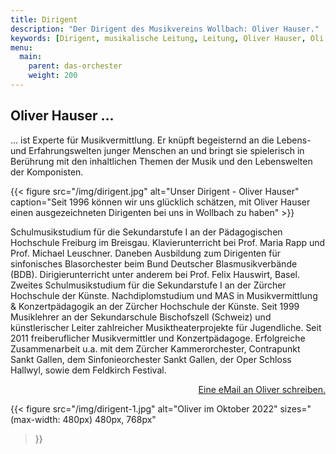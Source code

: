 ```yaml
---
title: Dirigent
description: "Der Dirigent des Musikvereins Wollbach: Oliver Hauser."
keywords: [Dirigent, musikalische Leitung, Leitung, Oliver Hauser, Oli Hauser]
menu:
  main:
    parent: das-orchester
    weight: 200
---
```


## Oliver Hauser ...

... ist Experte für Musikvermittlung. Er knüpft begeisternd an die Lebens-
und Erfahrungswelten junger Menschen an und bringt sie spielerisch in
Berührung mit den inhaltlichen Themen der Musik und den Lebenswelten der
Komponisten.

{{< figure src="/img/dirigent.jpg"
           alt="Unser Dirigent - Oliver Hauser"
           caption="Seit 1996 können wir uns glücklich schätzen, mit Oliver Hauser einen ausgezeichneten Dirigenten bei uns in Wollbach zu haben" >}}

Schulmusikstudium für die Sekundarstufe I an der Pädagogischen Hochschule
Freiburg im Breisgau. Klavierunterricht bei Prof. Maria Rapp und Prof.
Michael Leuschner. Daneben Ausbildung zum Dirigenten für sinfonisches
Blasorchester beim Bund Deutscher Blasmusikverbände (BDB).
Dirigierunterricht unter anderem bei Prof. Felix Hauswirt, Basel. Zweites
Schulmusikstudium für die Sekundarstufe I an der Zürcher Hochschule der
Künste. Nachdiplomstudium und MAS in Musikvermittlung &amp;
Konzertpädagogik an der Zürcher Hochschule der Künste. Seit 1999
Musiklehrer an der Sekundarschule Bischofszell (Schweiz) und
künstlerischer Leiter zahlreicher Musiktheaterprojekte für Jugendliche.
Seit 2011 freiberuflicher Musikvermittler und Konzertpädagoge. Erfolgreiche
Zusammenarbeit u.a. mit dem Zürcher Kammerorchester, Contrapunkt Sankt
Gallen, dem Sinfonieorchester Sankt Gallen, der Oper Schloss Hallwyl, sowie
dem Feldkirch Festival.

<p style="text-align: right;">
  <a href="mailto:oliver.hauser@mv-wollbach.de" target="_blank">Eine eMail an Oliver schreiben.</a>
</p>

{{< figure src="/img/dirigent-1.jpg"
           alt="Oliver im Oktober 2022"
           sizes="(max-width: 480px) 480px, 768px"
>}}
